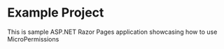 ﻿# Example Project

This is sample ASP.NET Razor Pages application showcasing how to use MicroPermissions
